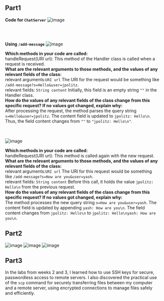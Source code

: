 ## Part1
**Code for ```ChatServer```**
![image](https://github.com/furyhorn/cse15l-lab-reports/assets/165836763/e891bf14-620a-4dd3-abda-019e9ac9d803)


<br>
<br>


**Using ```/add-message```**
![image](https://github.com/furyhorn/cse15l-lab-reports/assets/165836763/09fcc4a8-cc57-4632-8662-8382d3d01712)


**Which methods in your code are called:**<br>
handleRequest(URI url): This method of the Handler class is called when a request is received.<br>
**What are the relevant arguments to those methods, and the values of any relevant fields of the class:**<br>
relevant arguments:```URI url``` The URI for the request would be something like ```/add-message?s=Hello&user=jpolitz```.<br>
relevant fields: ```String content``` Initially, this field is an empty string ```""``` in the Handler class.<br>
**How do the values of any relevant fields of the class change from this specific request? If no values got changed, explain why:**<br>
After processing the request, the method parses the query string ```s=Hello&user=jpolitz```.
The content field is updated to ```jpolitz: Hello\n```.
Thus, the field content changes from ```""``` to ```"jpolitz: Hello\n"```.
<br>
<br>
<br>

![image](https://github.com/furyhorn/cse15l-lab-reports/assets/165836763/b3c5bf09-beb7-4f16-8116-6a65f365be2b)


**Which methods in your code are called:**<br>
handleRequest(URI url): This method is called again with the new request.<br>
**What are the relevant arguments to those methods, and the values of any relevant fields of the class:**<br>
relevant arguments:```URI url``` The URI for this request would be something like ```/add-message?s=How are you&user=yash```.<br>
relevant fields: ```String content``` Before this call, it holds the value ```jpolitz: Hello\n``` from the previous request.<br>
**How do the values of any relevant fields of the class change from this specific request? If no values got changed, explain why:**<br>
The method processes the new query string ```s=How are you&user=yash```.
The content field is updated by appending ```yash: How are you\n```.
The field content changes from ```jpolitz: Hello\n``` to ```jpolitz: Hello\nyash: How are you\n```.

## Part2
![image](https://github.com/furyhorn/cse15l-lab-reports/assets/165836763/e0e6c793-a6f4-49f7-a507-88796fe4aaad)
![image](https://github.com/furyhorn/cse15l-lab-reports/assets/165836763/9819f1d5-c877-40a0-a049-45c44362d201)
![image](https://github.com/furyhorn/cse15l-lab-reports/assets/165836763/58fbd390-8a73-4e06-aed4-cd4ec074c3a1)



## Part3
In the labs from weeks 2 and 3, I learned how to use SSH keys for secure, passwordless access to remote servers. I also discovered the practical use of the `scp` command for securely transferring files between my computer and a remote server, using encrypted connections to manage files safely and efficiently.
